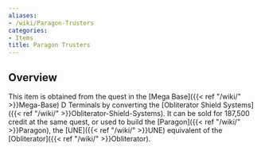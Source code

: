 ```yaml
---
aliases:
- /wiki/Paragon-Trusters
categories:
- Items
title: Paragon Trusters
---
```


## Overview

This item is obtained from the quest in the [Mega Base]({{< ref "/wiki/" >}}Mega-Base) D Terminals by converting the [Obliterator Shield Systems]({{< ref "/wiki/" >}}Obliterator-Shield-Systems). It can be sold for 187,500 credit at the same quest, or used to build the [Paragon]({{< ref "/wiki/" >}}Paragon), the [UNE]({{< ref "/wiki/" >}}UNE) equivalent of the [Obliterator]({{< ref "/wiki/" >}}Obliterator).